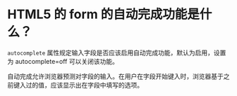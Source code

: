 # HTML5 的 form 的自动完成功能是什么？

`autocomplete` 属性规定输入字段是否应该启用自动完成功能，默认为启用，设置为 autocomplete=off 可以关闭该功能。

自动完成允许浏览器预测对字段的输入。在用户在字段开始键入时，浏览器基于之前键入过的值，应该显示出在字段中填写的选项。